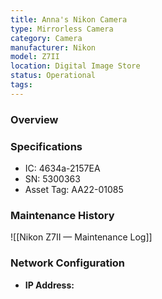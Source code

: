 ```yaml
---
title: Anna's Nikon Camera
type: Mirrorless Camera
category: Camera
manufacturer: Nikon
model: Z7II
location: Digital Image Store
status: Operational
tags:
---
```


### Overview


### Specifications
- IC: 4634a-2157EA
- SN: 5300363
- Asset Tag: AA22-01085

### Maintenance History
![[Nikon Z7II — Maintenance Log]]

### Network Configuration
- **IP Address:** 
